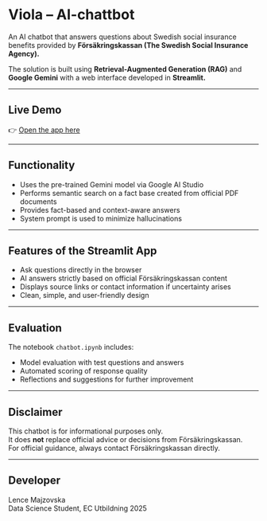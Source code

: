 # Viola – AI-chattbot 

An AI chatbot that answers questions about Swedish social insurance benefits provided by **Försäkringskassan (The Swedish Social Insurance Agency).**

The solution is built using **Retrieval-Augmented Generation (RAG)** and **Google Gemini** with a web interface developed in **Streamlit.**

---

## Live Demo

👉 [Open the app here](https://chatbot-viola.streamlit.app)

---

## Functionality

- Uses the pre-trained Gemini model via Google AI Studio
- Performs semantic search on a fact base created from official PDF documents
- Provides fact-based and context-aware answers
- System prompt is used to minimize hallucinations

---

## Features of the Streamlit App

- Ask questions directly in the browser
- AI answers strictly based on official Försäkringskassan content
- Displays source links or contact information if uncertainty arises
- Clean, simple, and user-friendly design

---

## Evaluation

The notebook `chatbot.ipynb` includes:

- Model evaluation with test questions and answers
- Automated scoring of response quality
- Reflections and suggestions for further improvement

---

## Disclaimer

This chatbot is for informational purposes only.  
It does **not** replace official advice or decisions from Försäkringskassan.  
For official guidance, always contact Försäkringskassan directly.

---

## Developer

Lence Majzovska  
Data Science Student, EC Utbildning 2025
